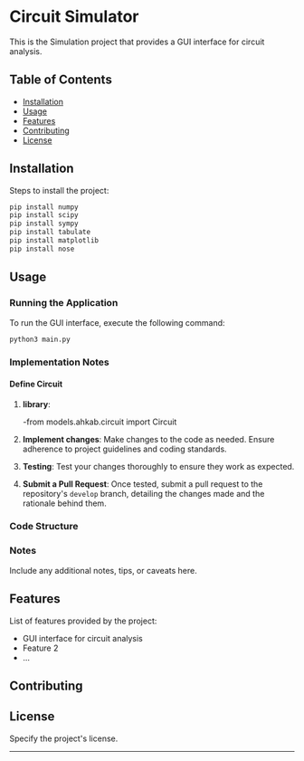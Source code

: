 # Circuit Simulator

This is the Simulation project that provides a GUI interface for circuit analysis.

## Table of Contents

- [Installation](#installation)
- [Usage](#usage)
- [Features](#features)
- [Contributing](#contributing)
- [License](#license)

## Installation

Steps to install the project:

```bash
pip install numpy
pip install scipy
pip install sympy
pip install tabulate
pip install matplotlib
pip install nose
```

## Usage

### Running the Application

To run the GUI interface, execute the following command:

```bash
python3 main.py
```

### Implementation Notes

#### Define Circuit


1. **library**: 
    
    -from models.ahkab.circuit import Circuit
2. **Implement changes**: Make changes to the code as needed. Ensure adherence to project guidelines and coding standards.
3. **Testing**: Test your changes thoroughly to ensure they work as expected.
4. **Submit a Pull Request**: Once tested, submit a pull request to the repository's `develop` branch, detailing the changes made and the rationale behind them.

### Code Structure


### Notes

Include any additional notes, tips, or caveats here.

## Features

List of features provided by the project:

- GUI interface for circuit analysis
- Feature 2
- ...

## Contributing


## License

Specify the project's license.

---
